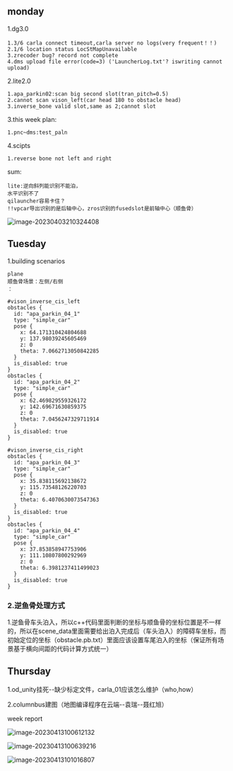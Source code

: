 ## monday

1.dg3.0

```
1.3/6 carla connect timeout,carla server no logs(very frequent！！)
2.1/6 location status LocStMapUnavailable
3.zrecoder bug? record not complete
4.dms upload file error(code=3) ('LauncherLog.txt'? iswriting cannot upload)
```

2.lite2.0

```
1.apa_parkin02:scan big second slot(tran_pitch=0.5)
2.cannot scan vison_left(car head 180 to obstacle head)
3.inverse_bone valid slot,same as 2;cannot slot 
```

3.this week plan:

```
1.pnc~dms:test_paln
```

4.scipts

```
1.reverse bone not left and right
```

sum:

```
lite:逆向斜列能识别不能泊，
水平识别不了
qilauncher容易卡住？
!!vpcar导出识别的是后轴中心，zros识别的fusedslot是前轴中心（顺鱼骨）
```

![image-20230403210324408](/home/user/.config/Typora/typora-user-images/image-20230403210324408.png)

## Tuesday

1.building scenarios

```
plane
顺鱼骨场景：左侧/右侧
：
```

```
#vison_inverse_cis_left
obstacles {
  id: "apa_parkin_04_1"
  type: "simple_car"
  pose {
    x: 64.171310424804688
    y: 137.98039245605469
    z: 0
    theta: 7.0662713050842285
  }
  is_disabled: true
}
obstacles {
  id: "apa_parkin_04_2"
  type: "simple_car"
  pose {
    x: 62.469829559326172
    y: 142.69671630859375
    z: 0
    theta: 7.0456247329711914
  }
  is_disabled: true
}

#vison_inverse_cis_right
obstacles {
  id: "apa_parkin_04_3"
  type: "simple_car"
  pose {
    x: 35.838115692138672
    y: 115.73548126220703
    z: 0
    theta: 6.4070630073547363
  }
  is_disabled: true
}
obstacles {
  id: "apa_parkin_04_4"
  type: "simple_car"
  pose {
    x: 37.853858947753906
    y: 111.10807800292969
    z: 0
    theta: 6.3981237411499023
  }
  is_disabled: true
}
```

### 2.逆鱼骨处理方式

1.逆鱼骨车头泊入，所以c++代码里面判断的坐标与顺鱼骨的坐标位置是不一样的，所以在scene_data里面需要给出泊入完成后（车头泊入）的障碍车坐标，而初始定位的坐标（obstacle.pb.txt）里面应该设置车尾泊入的坐标（保证所有场景基于横向间距的代码计算方式统一）

##  Thursday

1.od_unity挂死--缺少标定文件，carla_01应该怎么维护（who,how）

2.columnbus建图（地图编译程序在云端--袁瑞--聂红旭）





week report

![image-20230413100612132](/home/user/.config/Typora/typora-user-images/image-20230413100612132.png)

![image-20230413100639216](/home/user/.config/Typora/typora-user-images/image-20230413100639216.png)

![image-20230413101016807](/home/user/.config/Typora/typora-user-images/image-20230413101016807.png)
